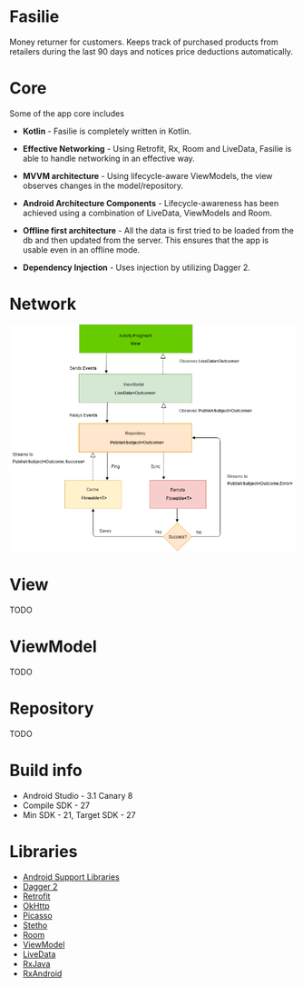 # Fasilie
Money returner for customers. Keeps track of purchased products from retailers during the last 90 days and notices price deductions automatically.

# Core
Some of the app core includes

- **Kotlin** - Fasilie is completely written in Kotlin.

- **Effective Networking** - Using Retrofit, Rx, Room and LiveData, Fasilie is able to handle networking in an effective way.

- **MVVM architecture** - Using lifecycle-aware ViewModels, the view observes changes in the model/repository.

- **Android Architecture Components** - Lifecycle-awareness has been achieved using a combination of LiveData, ViewModels and Room.

 - **Offline first architecture** - All the data is first tried to be loaded from the db and then updated from the server. This ensures that the app is usable even in an offline mode.

 - **Dependency Injection** - Uses injection by utilizing Dagger 2.

# Network
![Network-flow](fasilie-networking.png)

# View
TODO

# ViewModel
TODO

# Repository
TODO

# Build info
  - Android Studio - 3.1 Canary 8
  - Compile SDK - 27
  - Min SDK - 21, Target SDK - 27

# Libraries
* [Android Support Libraries](https://developer.android.com/topic/libraries/support-library/index.html)
* [Dagger 2](https://google.github.io/dagger/)
* [Retrofit](http://square.github.io/retrofit/)
* [OkHttp](http://square.github.io/okhttp/)
* [Picasso](http://square.github.io/picasso/)
* [Stetho](http://facebook.github.io/stetho/)
* [Room](https://developer.android.com/topic/libraries/architecture/room.html)
* [ViewModel](https://developer.android.com/topic/libraries/architecture/viewmodel.html)
* [LiveData](https://developer.android.com/topic/libraries/architecture/livedata.html)
* [RxJava](https://github.com/ReactiveX/RxJava)
* [RxAndroid](https://github.com/ReactiveX/RxAndroid)
